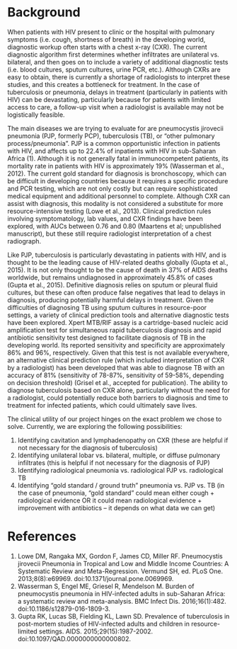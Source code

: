 # Background

When patients with HIV present to clinic or the hospital with pulmonary symptoms (i.e. cough, shortness of breath) in the developing world, diagnostic workup often starts with a chest x-ray (CXR). The current diagnostic algorithm first determines whether infiltrates are unilateral vs. bilateral, and then goes on to include a variety of additional diagnostic tests (i.e. blood cultures, sputum cultures, urine PCR, etc.). Although CXRs are easy to obtain, there is currently a shortage of radiologists to interpret these studies, and this creates a bottleneck for treatment. In the case of tuberculosis or pneumonia, delays in treatment (particularly in patients with HIV) can be devastating, particularly because for patients with limited access to care, a follow-up visit when a radiologist is available may not be logistically feasible. 

The main diseases we are trying to evaluate for are pneumocystis jirovecii pneumonia (PJP, formerly PCP), tuberculosis (TB), or “other pulmonary process/pneumonia”. PJP is a common opportunistic infection in patients with HIV, and affects up to 22.4% of inpatients with HIV in sub-Saharan Africa (1). Although it is not generally fatal in immunocompetent patients, its mortality rate in patients with HIV is approximately 19% (Wasserman et al., 2012). The current gold standard for diagnosis is bronchoscopy, which can be difficult in developing countries because it requires a specific procedure and PCR testing, which are not only costly but can require sophisticated medical equipment and additional personnel to complete. Although CXR can assist with diagnosis, this modality is not considered a substitute for more resource-intensive testing (Lowe et al., 2013). Clinical prediction rules involving symptomatology, lab values, and CXR findings have been explored, with AUCs between 0.76 and 0.80 (Maartens et al; unpublished manuscript), but these still require radiologist interpretation of a chest radiograph. 

Like PJP, tuberculosis is particularly devastating in patients with HIV, and is thought to be the leading cause of HIV-related deaths globally (Gupta et al., 2015). It is not only thought to be the cause of death in 37% of AIDS deaths worldwide, but remains undiagnosed in approximately 45.8% of cases (Gupta et al., 2015). Definitive diagnosis relies on sputum or pleural fluid cultures, but these can often produce false negatives that lead to delays in diagnosis, producing potentially harmful delays in treatment. Given the difficulties of diagnosing TB using sputum cultures in resource-poor settings, a variety of clinical prediction tools and alternative diagnostic tests have been explored. Xpert MTB/RIF assay is a cartridge-based nucleic acid amplification test for simultaneous rapid tuberculosis diagnosis and rapid antibiotic sensitivity test designed to facilitate diagnosis of TB in the developing world. Its reported sensitivity and specificity are approximately 86% and 96%, respectively. Given that this test is not available everywhere, an alternative clinical prediction rule (which included interpretation of CXR by a radiologist) has been developed that was able to diagnose TB with an accuracy of 81% (sensitivity of 78-87%, sensitivity of 59-58%, depending on decision threshold) (Grisel et al., accepted for publication). The ability to diagnose tuberculosis based on CXR alone, particularly without the need for a radiologist, could potentially reduce both barriers to diagnosis and time to treatment for infected patients, which could ultimately save lives. 

The clinical utility of our project hinges on the exact problem we chose to solve. Currently, we are exploring the following possibilities: 
1.	Identifying cavitation and lymphadenopathy on CXR (these are helpful if not necessary for the diagnosis of tuberculosis)
2.	Identifying unilateral lobar vs. bilateral, multiple, or diffuse pulmonary infiltrates (this is helpful if not necessary for the diagnosis of PJP)
3.	Identifying radiological pneumonia vs. radiological PJP vs. radiological TB
4.	Identifying “gold standard / ground truth” pneumonia vs. PJP vs. TB (in the case of pneumonia, “gold standard” could mean either cough + radiological evidence OR it could mean radiological evidence + improvement with antibiotics – it depends on what data we can get)

# References
1. 	Lowe DM, Rangaka MX, Gordon F, James CD, Miller RF. Pneumocystis jirovecii Pneumonia in Tropical and Low and Middle Income Countries: A Systematic Review and Meta-Regression. Vermund SH, ed. PLoS One. 2013;8(8):e69969. doi:10.1371/journal.pone.0069969.
2. 	Wasserman S, Engel ME, Griesel R, Mendelson M. Burden of pneumocystis pneumonia in HIV-infected adults in sub-Saharan Africa: a systematic review and meta-analysis. BMC Infect Dis. 2016;16(1):482. doi:10.1186/s12879-016-1809-3.
3. 	Gupta RK, Lucas SB, Fielding KL, Lawn SD. Prevalence of tuberculosis in post-mortem studies of HIV-infected adults and children in resource-limited settings. AIDS. 2015;29(15):1987-2002. doi:10.1097/QAD.0000000000000802.
